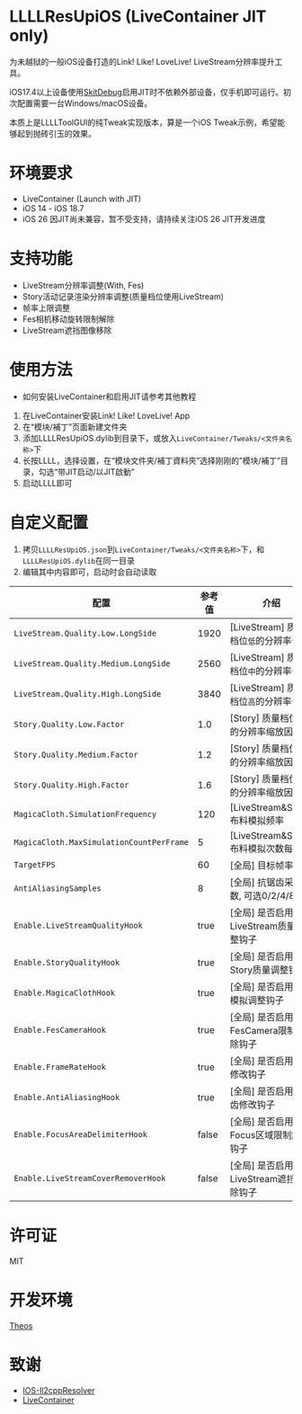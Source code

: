 # LLLLResUpiOS (LiveContainer JIT only)
为未越狱的一般iOS设备打造的Link! Like! LoveLive! LiveStream分辨率提升工具。

iOS17.4以上设备使用[SkitDebug](https://github.com/StephenDev0/StikDebug)启用JIT时不依赖外部设备，仅手机即可运行。初次配置需要一台Windows/macOS设备。

本质上是LLLLToolGUI的纯Tweak实现版本，算是一个iOS Tweak示例，希望能够起到抛砖引玉的效果。

# 环境要求
* LiveContainer (Launch with JIT)
* iOS 14 - iOS 18.7
* iOS 26 因JIT尚未兼容，暂不受支持，请持续关注iOS 26 JIT开发进度

# 支持功能
* LiveStream分辨率调整(With, Fes)
* Story活动记录渲染分辨率调整(质量档位使用LiveStream)
* 帧率上限调整
* Fes相机移动旋转限制解除
* LiveStream遮挡图像移除

# 使用方法
* 如何安装LiveContainer和启用JIT请参考其他教程
1. 在LiveContainer安装Link! Like! LoveLive! App
2. 在“模块/補丁”页面新建文件夹
3. 添加LLLLResUpiOS.dylib到目录下，或放入`LiveContainer/Tweaks/<文件夹名称>`下
4. 长按LLLL，选择设置，在“模块文件夹/補丁資料夾”选择刚刚的”模块/補丁”目录，勾选“带JIT启动/以JIT啟動”
5. 启动LLLL即可

# 自定义配置
1. 拷贝`LLLLResUpiOS.json`到`LiveContainer/Tweaks/<文件夹名称>`下，和`LLLLResUpiOS.dylib`在同一目录
2. 编辑其中内容即可，启动时会自动读取

| 配置 | 参考值 | 介绍|
| --- | --- | --- |
|`LiveStream.Quality.Low.LongSide`|1920| [LiveStream] 质量档位`低`的分辨率长边 |
|`LiveStream.Quality.Medium.LongSide`|2560| [LiveStream] 质量档位`中`的分辨率长边 |
|`LiveStream.Quality.High.LongSide`|3840| [LiveStream] 质量档位`高`的分辨率长边 |
|`Story.Quality.Low.Factor`|1.0| [Story] 质量档位`低`的分辨率缩放因子 |
|`Story.Quality.Medium.Factor`|1.2| [Story] 质量档位`中`的分辨率缩放因子 |
|`Story.Quality.High.Factor`|1.6| [Story] 质量档位`高`的分辨率缩放因子 |
|`MagicaCloth.SimulationFrequency`|120| [LiveStream&Story] 布料模拟频率 |
|`MagicaCloth.MaxSimulationCountPerFrame`|5| [LiveStream&Story] 布料模拟次数每帧 |
|`TargetFPS`|60| [全局] 目标帧率 |
|`AntiAliasingSamples`|8| [全局] 抗锯齿采样数, 可选0/2/4/8 |
|`Enable.LiveStreamQualityHook`|true| [全局] 是否启用LiveStream质量调整钩子 |
|`Enable.StoryQualityHook`|true| [全局] 是否启用Story质量调整钩子 |
|`Enable.MagicaClothHook`|true| [全局] 是否启用布料模拟调整钩子 |
|`Enable.FesCameraHook`|true| [全局] 是否启用FesCamera限制解除钩子 |
|`Enable.FrameRateHook`|true| [全局] 是否启用帧率修改钩子 |
|`Enable.AntiAliasingHook`|true| [全局] 是否启用抗锯齿修改钩子 |
|`Enable.FocusAreaDelimiterHook`|false| [全局] 是否启用Focus区域限制解除钩子 |
|`Enable.LiveStreamCoverRemoverHook`|false| [全局] 是否启用LiveStream遮挡去除钩子 |

# 许可证
MIT

# 开发环境
[Theos](https://theos.dev)

# 致谢
* [IOS-Il2cppResolver](https://github.com/Batchhh/IOS-Il2cppResolver)
* [LiveContainer](https://github.com/LiveContainer/LiveContainer)
